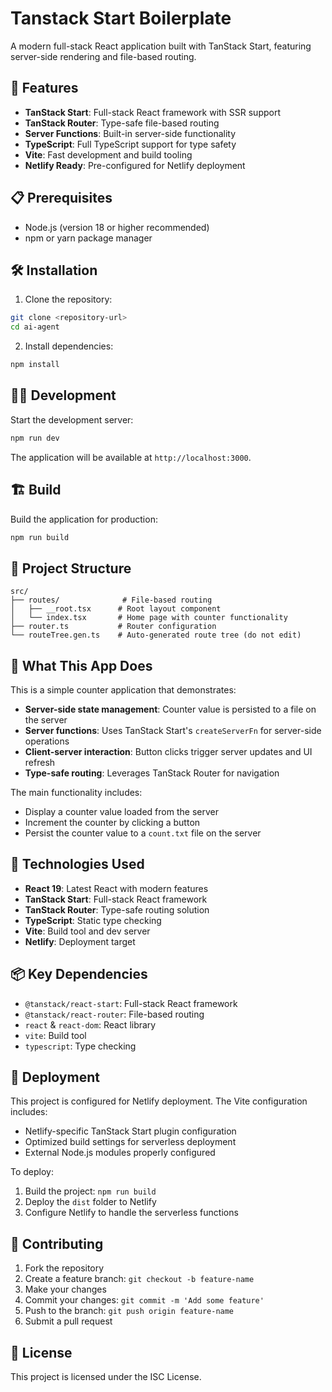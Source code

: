 # Tanstack Start Boilerplate
A modern full-stack React application built with TanStack Start, featuring server-side rendering and file-based routing.

## 🚀 Features

- **TanStack Start**: Full-stack React framework with SSR support
- **TanStack Router**: Type-safe file-based routing
- **Server Functions**: Built-in server-side functionality
- **TypeScript**: Full TypeScript support for type safety
- **Vite**: Fast development and build tooling
- **Netlify Ready**: Pre-configured for Netlify deployment

## 📋 Prerequisites

- Node.js (version 18 or higher recommended)
- npm or yarn package manager

## 🛠️ Installation

1. Clone the repository:
```bash
git clone <repository-url>
cd ai-agent
```

2. Install dependencies:
```bash
npm install
```

## 🏃‍♂️ Development

Start the development server:

```bash
npm run dev
```

The application will be available at `http://localhost:3000`.

## 🏗️ Build

Build the application for production:

```bash
npm run build
```

## 📁 Project Structure

```
src/
├── routes/              # File-based routing
│   ├── __root.tsx      # Root layout component
│   └── index.tsx       # Home page with counter functionality
├── router.ts           # Router configuration
└── routeTree.gen.ts    # Auto-generated route tree (do not edit)
```

## 🎯 What This App Does

This is a simple counter application that demonstrates:

- **Server-side state management**: Counter value is persisted to a file on the server
- **Server functions**: Uses TanStack Start's `createServerFn` for server-side operations
- **Client-server interaction**: Button clicks trigger server updates and UI refresh
- **Type-safe routing**: Leverages TanStack Router for navigation

The main functionality includes:
- Display a counter value loaded from the server
- Increment the counter by clicking a button
- Persist the counter value to a `count.txt` file on the server

## 🔧 Technologies Used

- **React 19**: Latest React with modern features
- **TanStack Start**: Full-stack React framework
- **TanStack Router**: Type-safe routing solution
- **TypeScript**: Static type checking
- **Vite**: Build tool and dev server
- **Netlify**: Deployment target

## 📦 Key Dependencies

- `@tanstack/react-start`: Full-stack React framework
- `@tanstack/react-router`: File-based routing
- `react` & `react-dom`: React library
- `vite`: Build tool
- `typescript`: Type checking

## 🚀 Deployment

This project is configured for Netlify deployment. The Vite configuration includes:

- Netlify-specific TanStack Start plugin configuration
- Optimized build settings for serverless deployment
- External Node.js modules properly configured

To deploy:

1. Build the project: `npm run build`
2. Deploy the `dist` folder to Netlify
3. Configure Netlify to handle the serverless functions

## 🤝 Contributing

1. Fork the repository
2. Create a feature branch: `git checkout -b feature-name`
3. Make your changes
4. Commit your changes: `git commit -m 'Add some feature'`
5. Push to the branch: `git push origin feature-name`
6. Submit a pull request

## 📄 License

This project is licensed under the ISC License.
